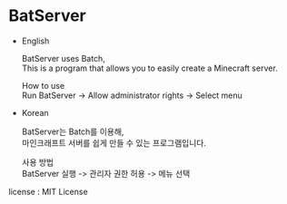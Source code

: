 # BatServer


- English                                            

  BatServer uses Batch,                                            
  This is a program that allows you to easily create a Minecraft server.

  How to use                                            
  Run BatServer -> Allow administrator rights -> Select menu

 
 
  
   

- Korean                                            

  BatServer는 Batch를 이용해,                                            
  마인크래프트 서버를 쉽게 만들 수 있는 프로그램입니다.

  사용 방법                                         
  BatServer 실행 -> 관리자 권한 허용 -> 메뉴 선택



license : MIT License
